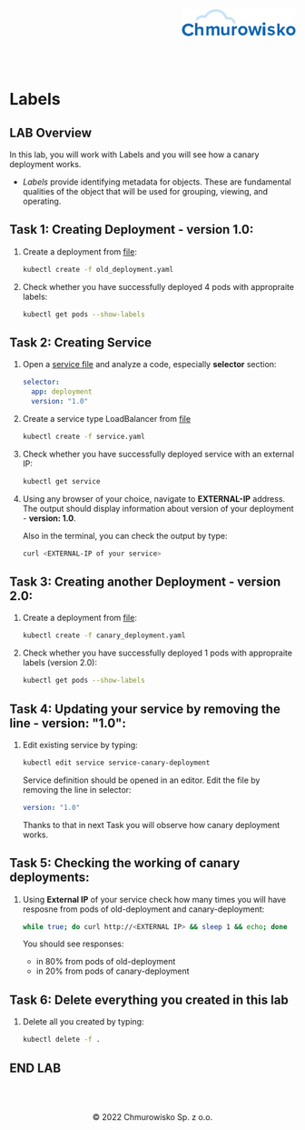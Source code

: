 <img src="../../../img/logo.png" alt="Chmurowisko logo" width="200" align="right">
<br><br>
<br><br>
<br><br>

# Labels
## LAB Overview

In this lab, you will work with Labels and you will see how a canary deployment works.

* *Labels* provide identifying metadata for objects. These are fundamental qualities of the object that will be used for grouping, viewing, and operating.

## Task 1: Creating Deployment - version 1.0:

1. Create a deployment from [file](./files/old_deployment.yaml):
    
    ```bash
    kubectl create -f old_deployment.yaml
    ```

1. Check whether you have successfully deployed 4 pods with appropraite labels:

    ```bash
    kubectl get pods --show-labels
    ```

## Task 2: Creating Service
1. Open a [service file](./files/service.yaml) and analyze a code, especially **selector** section:
    
    ```yaml
    selector:
      app: deployment
      version: "1.0"
    ```
1. Create a service type LoadBalancer from [file](./files/service.yaml)
    
    ```bash
    kubectl create -f service.yaml
    ```

1. Check whether you have successfully deployed service with an external IP:

    ```bash
    kubectl get service
    ```

1. Using any browser of your choice, navigate to **EXTERNAL-IP** address. The output should display information about version of your deployment - **version: 1.0**. 

    Also in the terminal, you can check the output by type:
    ```bash
    curl <EXTERNAL-IP of your service>
    ```

## Task 3: Creating another Deployment - version 2.0:

1. Create a deployment from [file](./files/canary_deployment.yaml):
    
    ```bash
    kubectl create -f canary_deployment.yaml
    ```

1. Check whether you have successfully deployed 1 pods with appropraite labels (version 2.0):

    ```bash
    kubectl get pods --show-labels
    ```

## Task 4: Updating your service by removing the line - version: "1.0":

1. Edit existing service by typing:
    
    ```bash
    kubectl edit service service-canary-deployment
    ```
    Service definition should be opened in an editor. Edit the file by removing the line in selector:
    ```yaml
    version: "1.0"
    ```
    Thanks to that in next Task you will observe how canary deployment works.

## Task 5: Checking the working of canary deployments:
1. Using **External IP** of your service check how many times you will have resposne from pods of old-deployment and canary-deployment:
    
    ```bash
    while true; do curl http://<EXTERNAL IP> && sleep 1 && echo; done
    ```
    You should see responses: 
    - in 80% from pods of old-deployment 
    - in 20% from pods of canary-deployment

## Task 6: Delete everything you created in this lab
1. Delete all you created by typing:
    ```bash
    kubectl delete -f .
    ```
## END LAB

<br><br>

<center><p>&copy; 2022 Chmurowisko Sp. z o.o.<p></center>
